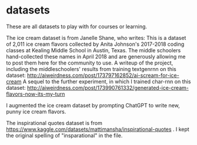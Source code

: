 # datasets
These are all datasets to play with for courses or learning. 

The ice cream dataset is from Janelle Shane, who writes: 
This is a dataset of 2,011 ice cream flavors collected by Anita Johnson's 2017-2018 coding classes at Kealing Middle School in Austin, Texas. The middle schoolers hand-collected these names in April 2018 and are generously allowing me to post them here for the community to use. A writeup of the project, including the middleschoolers' results from training textgenrnn on this dataset: http://aiweirdness.com/post/173797162852/ai-scream-for-ice-cream A sequel to the further experiment, in which I trained char-rnn on this dataset: http://aiweirdness.com/post/173990761332/generated-ice-cream-flavors-now-its-my-turn

I augmented the ice cream dataset by prompting ChatGPT to write new, punny ice cream flavors. 

The inspirational quotes dataset is from https://www.kaggle.com/datasets/mattimansha/inspirational-quotes . I kept the original spelling of "insparational" in the file. 
